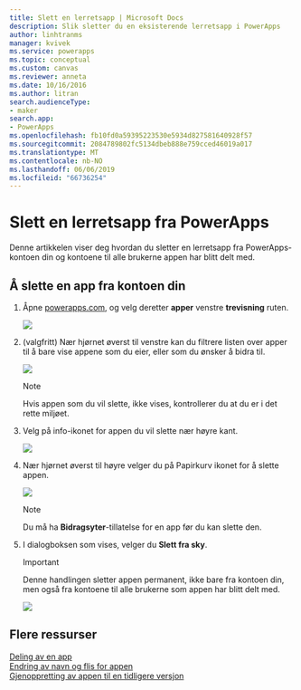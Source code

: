 ```yaml
---
title: Slett en lerretsapp | Microsoft Docs
description: Slik sletter du en eksisterende lerretsapp i PowerApps
author: linhtranms
manager: kvivek
ms.service: powerapps
ms.topic: conceptual
ms.custom: canvas
ms.reviewer: anneta
ms.date: 10/16/2016
ms.author: litran
search.audienceType:
- maker
search.app:
- PowerApps
ms.openlocfilehash: fb10fd0a59395223530e5934d827581640928f57
ms.sourcegitcommit: 2084789802fc5134dbeb888e759cced46019a017
ms.translationtype: MT
ms.contentlocale: nb-NO
ms.lasthandoff: 06/06/2019
ms.locfileid: "66736254"
---
```

# <a name="delete-a-canvas-app-from-powerapps"></a>Slett en lerretsapp fra PowerApps
Denne artikkelen viser deg hvordan du sletter en lerretsapp fra PowerApps-kontoen din og kontoene til alle brukerne appen har blitt delt med.

## <a name="delete-an-app-from-your-account"></a>Å slette en app fra kontoen din
1. Åpne [powerapps.com](https://web.powerapps.com?utm_source=padocs&utm_medium=linkinadoc&utm_campaign=referralsfromdoc), og velg deretter **apper** venstre **trevisning** ruten.
   
    ![](./media/delete-app/file-apps.png)
2. (valgfritt) Nær hjørnet øverst til venstre kan du filtrere listen over apper til å bare vise appene som du eier, eller som du ønsker å bidra til.
   
    ![](./media/delete-app/filter-list.png)
   
    > [!NOTE]
   > Hvis appen som du vil slette, ikke vises, kontrollerer du at du er i det rette miljøet.
3. Velg på info-ikonet for appen du vil slette nær høyre kant.
   
    ![](./media/delete-app/app-options.png)
4. Nær hjørnet øverst til høyre velger du på Papirkurv ikonet for å slette appen.
   
    ![](./media/delete-app/delete-icon.png)
   
    > [!NOTE]
   > Du må ha **Bidragsyter**-tillatelse for en app før du kan slette den.
5. I dialogboksen som vises, velger du **Slett fra sky**.  
   
    > [!IMPORTANT]
   > Denne handlingen sletter appen permanent, ikke bare fra kontoen din, men også fra kontoene til alle brukerne som appen har blitt delt med.
   
    ![](./media/delete-app/delete-button.png)

## <a name="more-resources"></a>Flere ressurser
[Deling av en app](share-app.md)  
[Endring av navn og flis for appen](set-name-tile.md)  
[Gjenoppretting av appen til en tidligere versjon](restore-an-app.md)  

